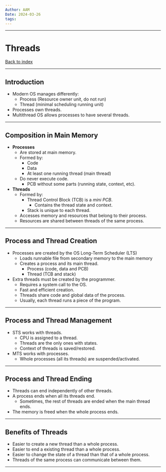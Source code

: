 ```yaml
---
Author: AAM
Date: 2024-03-26
tags:
---
```

---
# Threads

[Back to index](../OS.md)

---

## Introduction

- Modern OS manages differently:
	- Process (Resource owner unit, do not run)
	- Thread (minimal scheduling running unit)
- Processes own threads.
- Multithread OS allows processes to have several threads.

---
## Composition in Main Memory

- **Processes**
	- Are stored at main memory.
	- Formed by:
		- Code
		- Data
		- At least one running thread (main thread)
	- Do never execute code.
		- PCB without some parts (running state, context, etc).
- **Threads**
	- Formed by:
		- Thread Control Block (TCB) is a *mini PCB*. 
			- Contains the thread state and context.
		- Stack is unique to each thread.
	- Accesses memory and resources that belong to their process.
	- Resources are shared between threads of the same process.

---
## Process and Thread Creation

- Processes are created by the OS Long-Term Scheduler (LTS)
	- Loads runnable file from secondary memory to the main memory
	- Creates a process and its main thread.
		- Process (code, data and PCB)
		- Thread (TCB and stack)
- Extra threads must be created by the programmer.
	- Requires a system call to the OS.
	- Fast and efficient creation.
	- Threads share code and global data of the process.
	- Usually, each thread runs a piece of the program.

---
## Process and Thread Management

- STS works with threads.
	- CPU is assigned to a thread.
	- Threads are the only ones with states.
	- Context of threads is saved/restored.
- MTS works with processes.
	- Whole processes (all its threads) are suspended/activated.

---
## Process and Thread Ending

- Threads can end independently of other threads.
- A process ends when all its threads end.
	- Sometimes, the rest of threads are ended when the main thread ends.
- The memory is freed when the whole process ends.

---
## Benefits of Threads

- Easier to create a new thread than a whole process.
- Easier to end a existing thread than a whole process.
- Easier to change the state of a thread than that of a whole process.
- Threads of the same process can communicate between them.

---